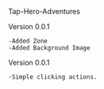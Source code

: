Tap-Hero-Adventures

Version 0.0.1

    -Added Zone
    -Added Background Image



Version 0.0.1

    -Simple clicking actions.